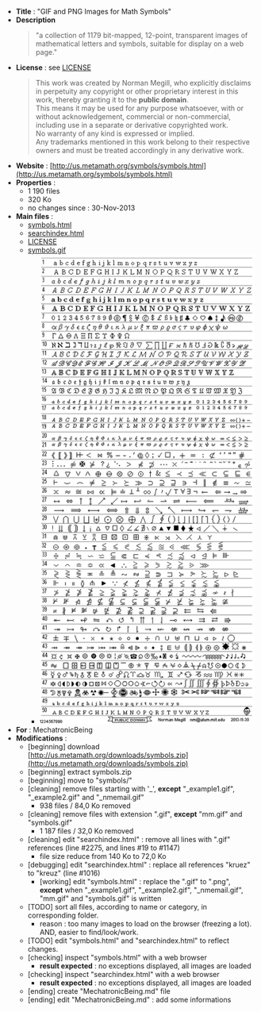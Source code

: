 ﻿- **Title** : "GIF and PNG Images for Math Symbols"
- **Description**
  > "a collection of 1179 bit-mapped, 12-point, transparent images of mathematical letters and symbols, suitable for display on a web page."
- **License** : see [LICENSE](LICENSE)
  > This work was created by Norman Megill, who explicitly disclaims in perpetuity any copyright or other proprietary interest in this work, thereby granting it to the **public domain**.  
  > This means it may be used for any purpose whatsoever, with or without acknowledgement, commercial or non-commercial, including use in a separate or derivative copyrighted work.  
  > No warranty of any kind is expressed or implied.  
  > Any trademarks mentioned in this work belong to their respective owners and must be treated accordingly in any derivative work.
- **Website** : [http://us.metamath.org/symbols/symbols.html](http://us.metamath.org/symbols/symbols.html)
- **Properties** : 
  - 1 190 files
  - 320 Ko
  - no changes since : 30-Nov-2013
- **Main files** : 
  - [symbols.html](symbols.html)
  - [searchindex.html](searchindex.html)
  - [LICENSE](LICENSE)
  - [symbols.gif](symbols.gif)
    - ![symbols.gif](symbols.gif)
- **For** : MechatronicBeing
- **Modifications** :
  - [beginning] download [http://us.metamath.org/downloads/symbols.zip](http://us.metamath.org/downloads/symbols.zip)
  - [beginning] extract symbols.zip
  - [beginning] move to "symbols/"
  - [cleaning] remove files starting with '_', **except** "_example1.gif", "_example2.gif" and "_nmemail.gif"
    * 938 files / 84,0 Ko removed
  - [cleaning] remove files with extension ".gif", **except** "mm.gif" and "symbols.gif"
    * 1 187 files / 32,0 Ko removed
  - [cleaning] edit "searchindex.html" : remove all lines with ".gif" references (line #2275, and lines #19 to #1147)
    * file size reduce from 140 Ko to 72,0 Ko
  - [debugging] edit "searchindex.html" : replace all references "kruez" to "kreuz" (line #1016)
    * [working] edit "symbols.html" : replace the ".gif" to ".png", **except** when "_example1.gif", "_example2.gif", "_nmemail.gif", "mm.gif" and "symbols.gif" is written
  - [TODO] sort all files, according to name or category, in corresponding folder.
    * reason : too many images to load on the browser (freezing a lot). AND, easier to find/look/work.
  - [TODO] edit "symbols.html" and "searchindex.html" to reflect changes.
  - [checking] inspect "symbols.html" with a web browser 
    * **result expected** : no exceptions displayed, all images are loaded
  - [checking] inspect "searchindex.html" with a web browser 
    * **result expected** : no exceptions displayed, all images are loaded
  - [ending] create "MechatronicBeing.md" file
  - [ending] edit "MechatronicBeing.md" : add some informations
  